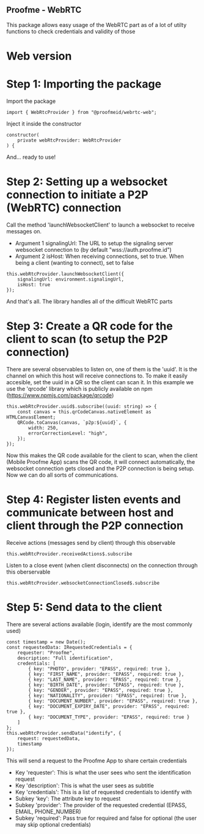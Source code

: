 ## Proofme - WebRTC

This package allows easy usage of the WebRTC part as of a lot of utilty functions to check credentials and validity of those

# Web version

# Step 1: Importing the package

Import the package

```
import { WebRtcProvider } from "@proofmeid/webrtc-web";
```

Inject it inside the constructor

```
constructor(
    private webRtcProvider: WebRtcProvider
) {
```

And... ready to use!

# Step 2: Setting up a websocket connection to initiate a P2P (WebRTC) connection

Call the method 'launchWebsocketClient' to launch a websocket to receive messages on. 

- Argument 1 signalingUrl: The URL to setup the signaling server websocket connection to (by default "wss://auth.proofme.id")
- Argument 2 isHost: When receiving connections, set to true. When being a client (wanting to connect), set to false

```
this.webRtcProvider.launchWebsocketClient({
    signalingUrl: environment.signalingUrl,
    isHost: true
});
```

And that's all. The library handles all of the difficult WebRTC parts

# Step 3: Create a QR code for the client to scan (to setup the P2P connection)

There are several observables to listen on, one of them is the 'uuid'. It is the channel on which this host will receive connections to. To make it easily accesible, set the uuid in a QR so the client can scan it. In this example we use the 'qrcode' library which is publicly available on npm (https://www.npmjs.com/package/qrcode)

```
this.webRtcProvider.uuid$.subscribe((uuid: string) => {
    const canvas = this.qrCodeCanvas.nativeElement as HTMLCanvasElement;
    QRCode.toCanvas(canvas, `p2p:${uuid}`, {
        width: 250,
        errorCorrectionLevel: "high",
    });
});
```

Now this makes the QR code available for the client to scan, when the client (Mobile Proofme App) scans the QR code, it will connect automatically, the websocket connection gets closed and the P2P connection is being setup. Now we can do all sorts of communications.

# Step 4: Register listen events and communicate between host and client through the P2P connection

Receive actions (messages send by client) through this observable
```
this.webRtcProvider.receivedActions$.subscribe
```

Listen to a close event (when client disconnects) on the connection through this oberservable
```
this.webRtcProvider.websocketConnectionClosed$.subscribe
```

# Step 5: Send data to the client

There are several actions available (login, identify are the most commonly used)

```
const timestamp = new Date();
const requestedData: IRequestedCredentials = {
    requester: "Proofme",
    description: "Full identification",
    credentials: [
        { key: "PHOTO", provider: "EPASS", required: true },
        { key: "FIRST_NAME", provider: "EPASS", required: true },
        { key: "LAST_NAME", provider: "EPASS", required: true },
        { key: "BIRTH_DATE", provider: "EPASS", required: true },
        { key: "GENDER", provider: "EPASS", required: true },
        { key: "NATIONALITY", provider: "EPASS", required: true },
        { key: "DOCUMENT_NUMBER", provider: "EPASS", required: true },
        { key: "DOCUMENT_EXPIRY_DATE", provider: "EPASS", required: true },
        { key: "DOCUMENT_TYPE", provider: "EPASS", required: true }
    ]
};
this.webRtcProvider.sendData("identify", {
    request: requestedData,
    timestamp
});
```

This will send a request to the Proofme App to share certain credentials

- Key 'requester': This is what the user sees who sent the identification request
- Key 'description': This is what the user sees as subtitle
- Key 'credentials': This is a list of requested credentials to identify with
- Subkey 'key': The attribute key to request
- Subkey 'provider': The provider of the requested credential (EPASS, EMAIL, PHONE_NUMBER)
- Subkey 'required': Pass true for required and false for optional (the user may skip optional credentials)

